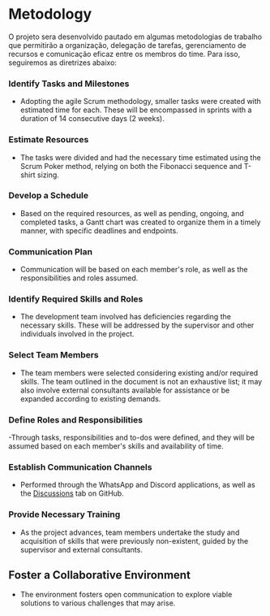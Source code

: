 # Metodology

O projeto sera desenvolvido pautado em algumas metodologias de trabalho que permitirão a organização, delegação de tarefas, gerenciamento de recursos e comunicação eficaz entre os membros do time. Para isso, seguiremos as diretrizes abaixo:

### Identify Tasks and Milestones

- Adopting the agile Scrum methodology, smaller tasks were created with estimated time for each. These will be encompassed in sprints with a duration of 14 consecutive days (2 weeks).

### Estimate Resources

- The tasks were divided and had the necessary time estimated using the Scrum Poker method, relying on both the Fibonacci sequence and T-shirt sizing.

### Develop a Schedule

- Based on the required resources, as well as pending, ongoing, and completed tasks, a Gantt chart was created to organize them in a timely manner, with specific deadlines and endpoints.

### Communication Plan

- Communication will be based on each member's role, as well as the responsibilities and roles assumed.

### Identify Required Skills and Roles

- The development team involved has deficiencies regarding the necessary skills. These will be addressed by the supervisor and other individuals involved in the project.

### Select Team Members

- The team members were selected considering existing and/or required skills. The team outlined in the document is not an exhaustive list; it may also involve external consultants available for assistance or be expanded according to existing demands.

### Define Roles and Responsibilities

-Through tasks, responsibilities and to-dos were defined, and they will be assumed based on each member's skills and availability of time.

### Establish Communication Channels

- Performed through the WhatsApp and Discord applications, as well as the [Discussions](https://github.com/Malaguth/skill-tracking/discussions) tab on GitHub.

### Provide Necessary Training

- As the project advances, team members undertake the study and acquisition of skills that were previously non-existent, guided by the supervisor and external consultants.

## Foster a Collaborative Environment

- The environment fosters open communication to explore viable solutions to various challenges that may arise.
